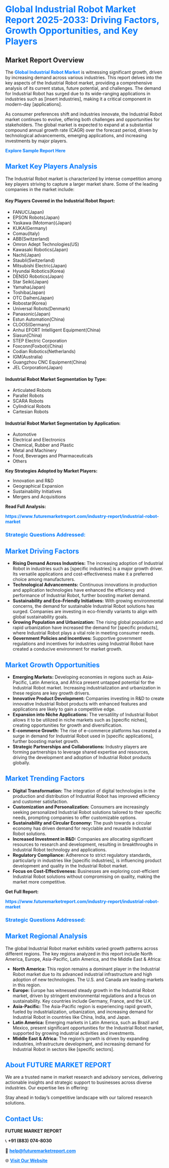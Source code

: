<h1 style="color: #007BFF;">Global Industrial Robot Market Report 2025-2033: Driving Factors, Growth Opportunities, and Key Players</h1>

<section id="overview">
<h2>Market Report Overview</h2>
<p>The <a href="https://www.futuremarketreport.com/industry-report/industrial-robot-market" style="color: #007BFF; text-decoration: none;"><strong>Global Industrial Robot Market</strong></a> is witnessing significant growth, driven by increasing demand across various industries. This report delves into the key aspects of the Industrial Robot market, providing a comprehensive analysis of its current status, future potential, and challenges. The demand for Industrial Robot has surged due to its wide-ranging applications in industries such as [insert industries], making it a critical component in modern-day [applications].</p>
<p>As consumer preferences shift and industries innovate, the Industrial Robot market continues to evolve, offering both challenges and opportunities for stakeholders. The global market is expected to expand at a substantial compound annual growth rate (CAGR) over the forecast period, driven by technological advancements, emerging applications, and increasing investments by major players.</p>
</section>

<section id="overview">
<p><a href="https://www.futuremarketreport.com/request-sample/reportId=75268" style="color: #007BFF; text-decoration: none;"><strong>Explore Sample Report Here</strong></a></p>
</section>

<section id="key-players">
<h2 style="color: #007BFF;">Market Key Players Analysis</h2>
<p>The Industrial Robot market is characterized by intense competition among key players striving to capture a larger market share. Some of the leading companies in the market include:</p>
<h4>Key Players Covered in the Industrial Robot Report:</h4>
<ul><li>FANUC(Japan)</li><li>EPSON Robots(Japan)</li><li>Yaskawa (Motoman)(Japan)</li><li>KUKA(Germany)</li><li>Comau(Italy)</li><li>ABB(Switzerland)</li><li>Omron Adept Technologies(US)</li><li>Kawasaki Robotics(Japan)</li><li>Nachi(Japan)</li><li>Staubli(Switzerland)</li><li>Mitsubishi Electric(Japan)</li><li>Hyundai Robotics(Korea)</li><li>DENSO Robotics(Japan)</li><li>Star Seiki(Japan)</li><li>Yamaha(Japan)</li><li>Toshiba(Japan)</li><li>OTC Daihen(Japan)</li><li>Robostar(Korea)</li><li>Universal Robots(Denmark)</li><li>Panasonic(Japan)</li><li>Estun Automation(China)</li><li>CLOOS(Germany)</li><li>Anhui EFORT Intelligent Equipment(China)</li><li>Siasun(China)</li><li>STEP Electric Corporation</li><li>Foxconn(Foxbot)(China)</li><li>Codian Robotics(Netherlands)</li><li>IGM(Australia)</li><li>Guangzhou CNC Equipment(China)</li><li>JEL Corporation(Japan)</li></ul>
<h4>Industrial Robot Market Segmentation by Type:</h4>
<ul><li>Articulated Robots</li><li>Parallel Robots</li><li>SCARA Robots</li><li>Cylindrical Robots</li><li>Cartesian Robots</li></ul>

<h4>Industrial Robot Market Segmentation by Application:</h4>
<ul><li>Automotive</li><li>Electrical and Electronics</li><li>Chemical, Rubber and Plastic</li><li>Metal and Machinery</li><li>Food, Beverages and Pharmaceuticals</li><li>Others</li></ul>
<p><strong>Key Strategies Adopted by Market Players:</strong></p>
<ul>
<li>Innovation and R&D</li>
<li>Geographical Expansion</li>
<li>Sustainability Initiatives</li>
<li>Mergers and Acquisitions</li>
</ul>
</section>

<section>
<p><strong>Read Full Analysis: </strong></p><a href="https://www.futuremarketreport.com/industry-report/industrial-robot-market" style="color: #007BFF; text-decoration: none;"><strong>https://www.futuremarketreport.com/industry-report/industrial-robot-market</strong></a>
<h3 style="color: #007BFF;">Strategic Questions Addressed:</h3>
</section>

<section id="driving-factors">
<h2 style="color: #007BFF;">Market Driving Factors</h2>
<ul>
<li><strong>Rising Demand Across Industries:</strong> The increasing adoption of Industrial Robot in industries such as [specific industries] is a major growth driver. Its versatile applications and cost-effectiveness make it a preferred choice among manufacturers.</li>
<li><strong>Technological Advancements:</strong> Continuous innovations in production and application technologies have enhanced the efficiency and performance of Industrial Robot, further boosting market demand.</li>
<li><strong>Sustainability and Eco-Friendly Initiatives:</strong> With growing environmental concerns, the demand for sustainable Industrial Robot solutions has surged. Companies are investing in eco-friendly variants to align with global sustainability goals.</li>
<li><strong>Growing Population and Urbanization:</strong> The rising global population and rapid urbanization have increased the demand for [specific products], where Industrial Robot plays a vital role in meeting consumer needs.</li>
<li><strong>Government Policies and Incentives:</strong> Supportive government regulations and incentives for industries using Industrial Robot have created a conducive environment for market growth.</li>
</ul>
</section>

<section id="growth-opportunities">
<h2 style="color: #007BFF;">Market Growth Opportunities</h2>
<ul>
<li><strong>Emerging Markets:</strong> Developing economies in regions such as Asia-Pacific, Latin America, and Africa present untapped potential for the Industrial Robot market. Increasing industrialization and urbanization in these regions are key growth drivers.</li>
<li><strong>Innovative Product Development:</strong> Companies investing in R&D to create innovative Industrial Robot products with enhanced features and applications are likely to gain a competitive edge.</li>
<li><strong>Expansion into Niche Applications:</strong> The versatility of Industrial Robot allows it to be utilized in niche markets such as [specific niches], creating opportunities for growth and diversification.</li>
<li><strong>E-commerce Growth:</strong> The rise of e-commerce platforms has created a surge in demand for Industrial Robot used in [specific applications], further boosting market growth.</li>
<li><strong>Strategic Partnerships and Collaborations:</strong> Industry players are forming partnerships to leverage shared expertise and resources, driving the development and adoption of Industrial Robot products globally.</li>
</ul>
</section>

<section id="trending-factors">
<h2 style="color: #007BFF;">Market Trending Factors</h2>
<ul>
<li><strong>Digital Transformation:</strong> The integration of digital technologies in the production and distribution of Industrial Robot has improved efficiency and customer satisfaction.</li>
<li><strong>Customization and Personalization:</strong> Consumers are increasingly seeking personalized Industrial Robot solutions tailored to their specific needs, prompting companies to offer customizable options.</li>
<li><strong>Sustainability and Circular Economy:</strong> The push towards a circular economy has driven demand for recyclable and reusable Industrial Robot solutions.</li>
<li><strong>Increased Investment in R&D:</strong> Companies are allocating significant resources to research and development, resulting in breakthroughs in Industrial Robot technology and applications.</li>
<li><strong>Regulatory Compliance:</strong> Adherence to strict regulatory standards, particularly in industries like [specific industries], is influencing product development and quality in the Industrial Robot market.</li>
<li><strong>Focus on Cost-Effectiveness:</strong> Businesses are exploring cost-efficient Industrial Robot solutions without compromising on quality, making the market more competitive.</li>
</ul>
</section>

<section>
<p><strong>Get Full Report: </strong></p><a href="https://www.futuremarketreport.com/industry-report/industrial-robot-market" style="color: #007BFF; text-decoration: none;"><strong>https://www.futuremarketreport.com/industry-report/industrial-robot-market</strong></a>
<h3 style="color: #007BFF;">Strategic Questions Addressed:</h3>
</section>


<section id="regional-analysis">
<h2 style="color: #007BFF;">Market Regional Analysis</h2>
<p>The global Industrial Robot market exhibits varied growth patterns across different regions. The key regions analyzed in this report include North America, Europe, Asia-Pacific, Latin America, and the Middle East & Africa:</p>
<ul>
<li><strong>North America:</strong> This region remains a dominant player in the Industrial Robot market due to its advanced industrial infrastructure and high adoption of new technologies. The U.S. and Canada are leading markets in this region.</li>
<li><strong>Europe:</strong> Europe has witnessed steady growth in the Industrial Robot market, driven by stringent environmental regulations and a focus on sustainability. Key countries include Germany, France, and the U.K.</li>
<li><strong>Asia-Pacific:</strong> The Asia-Pacific region is experiencing rapid growth, fueled by industrialization, urbanization, and increasing demand for Industrial Robot in countries like China, India, and Japan.</li>
<li><strong>Latin America:</strong> Emerging markets in Latin America, such as Brazil and Mexico, present significant opportunities for the Industrial Robot market, supported by growing industrial activities and investments.</li>
<li><strong>Middle East & Africa:</strong> The region’s growth is driven by expanding industries, infrastructure development, and increasing demand for Industrial Robot in sectors like [specific sectors].</li>
</ul>
</section>

<footer>
<h2 style="color: #007BFF;">About FUTURE MARKET REPORT</h2>
<p>We are a trusted name in market research and advisory services, delivering actionable insights and strategic support to businesses across diverse industries. Our expertise lies in offering:</p>

<p>Stay ahead in today’s competitive landscape with our tailored research solutions.</p>

<h2 style="color: #007BFF;">Contact Us:</h2>
<p><strong>FUTURE MARKET REPORT</strong></p>
<p>📞 <strong>+91 (883) 074-8030</strong></p>
<p>📧 <strong><a href="mailto:help@futuremarketreport.com" style="color: #007BFF;">help@futuremarketreport.com</a></strong></p>
<p>🌐 <strong><a href="https://www.futuremarketreport.com/" style="color: #007BFF;">Visit Our Website</a></strong></p>
</footer>